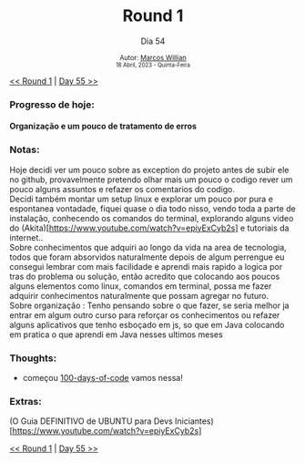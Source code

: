 <div align="center">
  <h1>Round 1</h1>
  <p>Dia 54</p>

  <sub>
    Autor: <a href="https://github.com/marcosmwx" target="_blank">Marcos Willian</a>
    <br>
    <small>18 Abril, 2023 -  Quinta-Feira</small>
  </sub>
</div>

[<< Round 1](./README.MD) | [Day 55 >>](dia055.md)

### Progresso de hoje:

<h4>Organização e um pouco de tratamento de erros<h4>

### Notas:

Hoje decidi ver um pouco sobre as exception do projeto antes de subir ele no github, provavelmente pretendo olhar mais um pouco o codigo rever um pouco alguns assuntos e refazer os comentarios do codigo.<br>
Decidi também montar um setup linux e explorar um pouco por pura e espontanea vontadade, fiquei quase o dia todo nisso, vendo toda a parte de instalação, conhecendo os comandos do terminal, explorando alguns video do (Akita)[https://www.youtube.com/watch?v=epiyExCyb2s] e tutoriais da internet.. <br>
Sobre conhecimentos que adquiri ao longo da vida na area de tecnologia, todos que foram absorvidos naturalmente depois de algum perrengue eu consegui lembrar com mais facilidade e aprendi mais rapido a logica por tras do problema ou solução, então acredito que colocando aos poucos alguns elementos como linux, comandos em terminal, possa me fazer adquirir conhecimentos naturalmente que possam agregar no futuro.<br>
Sobre organização : Tenho pensando sobre o que fazer, se seria melhor ja entrar em algum outro curso para reforçar os conhecimentos ou refazer alguns aplicativos que tenho esboçado em js, so que em Java colocando em pratica o que aprendi em Java nesses ultimos meses

### Thoughts:

- começou [100-days-of-code](https://github.com/marcosmwx/100DaysOfCode) vamos nessa!

### Extras:

(O Guia DEFINITIVO de UBUNTU para Devs Iniciantes)[https://www.youtube.com/watch?v=epiyExCyb2s]

[<< Round 1](./README.MD) | [Day 55 >>](dia055.md)
